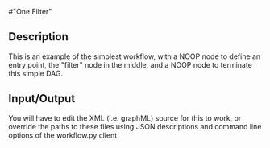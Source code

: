 #"One Filter"
## Description
This is an example of the simplest workflow, with a NOOP node to define
an entry point, the "filter" node in the middle, and a NOOP node to terminate
this simple DAG.

## Input/Output
You will have to edit the XML (i.e. graphML) source for this to work, or
override the paths to these files using JSON descriptions and command
line options of the workflow.py client
